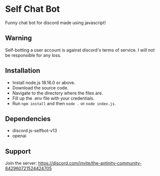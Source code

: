 # Self Chat Bot
Funny chat bot for discord made using javascript!

## Warning
Self-botting a user account is against discord's terms of service.
I will not be responsible for any loss.

## Installation
- Install node.js 18.16.0 or above.
- Download the source code.
- Navigate to the directory where the files are.
- Fill up the .env file with your credentials.
- Run `npm install` and then `node .` or `node index.js`.

## Dependencies
- discord.js-selfbot-v13
- openai

## Support
Join the server: https://discord.com/invite/the-antinity-community-842960721524424705
